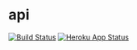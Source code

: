 # api

[![Build Status](https://travis-ci.com/batbstats/api.svg?branch=master)](https://travis-ci.com/batbstats/api)
[![Heroku App Status](https://heroku-shields.herokuapp.com/batbstats)](https://batbstats.herokuapp.com)
